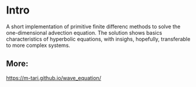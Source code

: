 # Intro

A short implementation of primitive finite differenc methods to solve the one-dimensional advection equation. The solution shows basics characteristics of hyperbolic equations, with insighs, hopefully, transferable to more complex systems.

## More:
https://m-tari.github.io/wave_equation/
